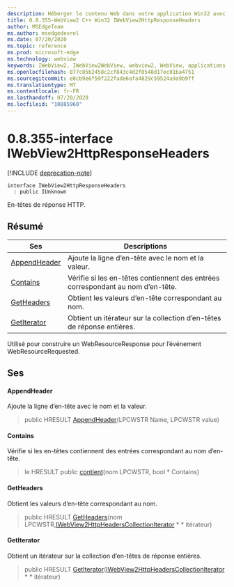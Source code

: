 ```yaml
---
description: Héberger le contenu Web dans votre application Win32 avec le contrôle Microsoft Edge WebView2
title: 0.8.355-WebView2 C++ Win32 IWebView2HttpResponseHeaders
author: MSEdgeTeam
ms.author: msedgedevrel
ms.date: 07/20/2020
ms.topic: reference
ms.prod: microsoft-edge
ms.technology: webview
keywords: IWebView2, IWebView2WebView, webview2, WebView, applications Win32, Win32, Edge
ms.openlocfilehash: 077c85b2458c2cf843c4d2f0548d17ec01ba4751
ms.sourcegitcommit: e0cb9e6f59f222fade6afa4829c59524a9a9b9ff
ms.translationtype: MT
ms.contentlocale: fr-FR
ms.lasthandoff: 07/20/2020
ms.locfileid: "10885960"
---
```

# 0.8.355-interface IWebView2HttpResponseHeaders 

[!INCLUDE [deprecation-note](../../includes/deprecation-note.md)]

```
interface IWebView2HttpResponseHeaders
  : public IUnknown
```

En-têtes de réponse HTTP.

## Résumé

 Ses                        | Descriptions
--------------------------------|---------------------------------------------
[AppendHeader](#appendheader) | Ajoute la ligne d’en-tête avec le nom et la valeur.
[Contains](#contains) | Vérifie si les en-têtes contiennent des entrées correspondant au nom d’en-tête.
[GetHeaders](#getheaders) | Obtient les valeurs d’en-tête correspondant au nom.
[GetIterator](#getiterator) | Obtient un itérateur sur la collection d’en-têtes de réponse entières.

Utilisé pour construire un WebResourceResponse pour l’événement WebResourceRequested.

## Ses

#### AppendHeader 

Ajoute la ligne d’en-tête avec le nom et la valeur.

> public HRESULT [AppendHeader](#appendheader)(LPCWSTR Name, LPCWSTR value)

#### Contains 

Vérifie si les en-têtes contiennent des entrées correspondant au nom d’en-tête.

> le HRESULT public [contient](#contains)(nom LPCWSTR, bool * Contains)

#### GetHeaders 

Obtient les valeurs d’en-tête correspondant au nom.

> public HRESULT [GetHeaders](#getheaders)(nom LPCWSTR,[IWebView2HttpHeadersCollectionIterator](IWebView2HttpHeadersCollectionIterator.md) * * itérateur)

#### GetIterator 

Obtient un itérateur sur la collection d’en-têtes de réponse entières.

> public HRESULT [GetIterator](#getiterator)([IWebView2HttpHeadersCollectionIterator](IWebView2HttpHeadersCollectionIterator.md) * * itérateur)

